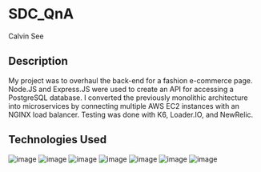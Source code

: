 # SDC_QnA
Calvin See

## Description
My project was to overhaul the back-end for a fashion e-commerce page. Node.JS and Express.JS were used to create an API for accessing a PostgreSQL database. I converted the previously monolithic architecture into microservices by connecting multiple AWS EC2 instances with an NGINX load balancer. Testing was done with K6, Loader.IO, and NewRelic.

## Technologies Used
![image](https://img.shields.io/badge/Node.js-339933?style=for-the-badge&logo=nodedotjs&logoColor=white)
![image](https://img.shields.io/badge/Express.js-000000?style=for-the-badge&logo=express&logoColor=white)
![image](https://img.shields.io/badge/postgres-%23316192.svg?style=for-the-badge&logo=postgresql&logoColor=white)
![image](https://img.shields.io/badge/nginx-%23009639.svg?style=for-the-badge&logo=nginx&logoColor=white)
![image](https://img.shields.io/badge/AWS-%23FF9900.svg?style=for-the-badge&logo=amazon-aws&logoColor=white)
![image](https://img.shields.io/badge/Babel-F9DC3e?style=for-the-badge&logo=babel&logoColor=black)
![image](https://img.shields.io/badge/javascript-%23323330.svg?style=for-the-badge&logo=javascript&logoColor=%23F7DF1E)
